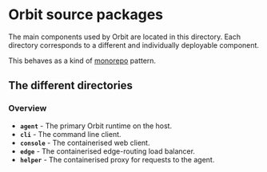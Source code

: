 # Orbit source packages

The main components used by Orbit are located in this directory. Each directory corresponds to a different and individually deployable component.

This behaves as a kind of [monorepo](https://gomonorepo.org/) pattern.

## The different directories

### Overview

- **`agent`** - The primary Orbit runtime on the host.
- **`cli`** - The command line client.
- **`console`** - The containerised web client.
- **`edge`** - The containerised edge-routing load balancer.
- **`helper`** - The containerised proxy for requests to the agent.
